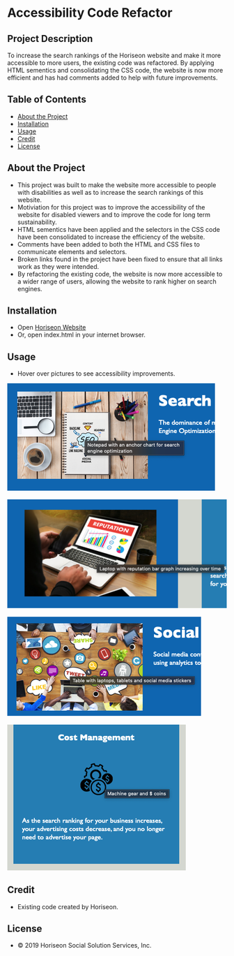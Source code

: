 # Accessibility Code Refactor

## Project Description

To increase the search rankings of the Horiseon website and make it more accessible to more users, the existing code was refactored.  By applying HTML sementics and consolidating the CSS code, the website is now more efficient and has had comments added to help with future improvements.  

## Table of Contents 

- [About the Project](#about-the-project)
- [Installation](#installation)
- [Usage](#usage)
- [Credit](#credit)
- [License](#license)

## About the Project

- This project was built to make the website more accessible to people with disabilities as well as to increase the search rankings of this website.
- Motiviation for this project was to improve the accessibility of the website for disabled viewers and to improve the code for long term sustainability.
- HTML sementics have been applied and the selectors in the CSS code have been consolidated to increase the efficiency of the website.
- Comments have been added to both the HTML and CSS files to communicate elements and selectors.
- Broken links found in the project have been fixed to ensure that all links work as they were intended.
- By refactoring the existing code, the website is now more accessible to a wider range of users, allowing the website to rank higher on search engines.

## Installation

- Open [Horiseon Website](https://twashke.github.io/01_Homework-Accessibility-Code-Refactor/) 
- Or, open index.html in your internet browser.

## Usage

- Hover over pictures to see accessibility improvements.

![Search image accessibility](assets/images/search-screenshot.png) \
\
![Online image accessibility](assets/images/online-screenshot.png) \
\
![Social image accessibility](assets/images/social-screenshot.png) \
\
![Cost image accessibility](assets/images/cost-screenshot.png) 

## Credit

- Existing code created by Horiseon. 

## License

- &copy; 2019 Horiseon Social Solution Services, Inc.